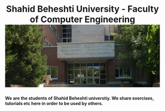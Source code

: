 <h1 align='center'>
      Shahid Beheshti University - Faculty of Computer Engineering
      <img src='image/faculty.jpg' alt='faculty'>
</h1>


#### We are the students of Shahid Beheshti universtiy. We share exercises, tutorials etc here in order to be used by others.

